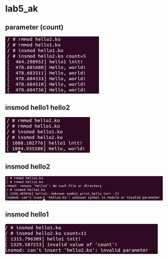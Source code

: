 # lab5_ak # 
## parameter (count) ##
![Image alt](https://github.com/Gronario/lab5_ak1/blob/main/1.png)
## insmod hello1 hello2 ##
![Image alt](https://github.com/Gronario/lab5_ak1/blob/main/2.png)
## insmod hello2
![Image alt](https://github.com/Gronario/lab5_ak1/blob/main/3.png)
## insmod hello1
![Image alt](https://github.com/Gronario/lab5_ak1/blob/main/4.png)
